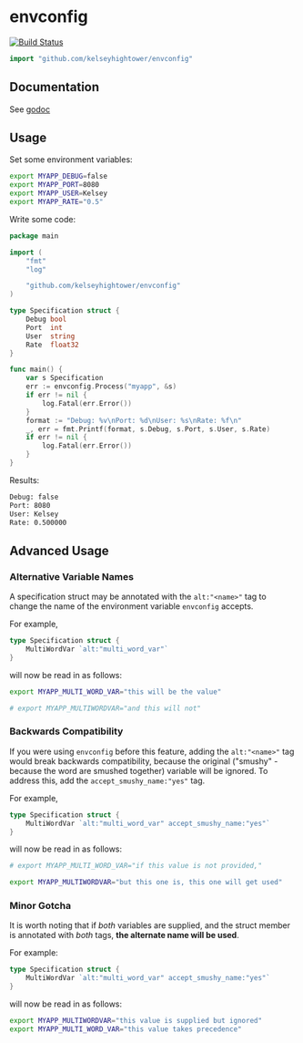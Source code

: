 # envconfig

[![Build Status](https://travis-ci.org/kelseyhightower/envconfig.png)](https://travis-ci.org/kelseyhightower/envconfig)

```Go
import "github.com/kelseyhightower/envconfig"
```

## Documentation

See [godoc](http://godoc.org/github.com/kelseyhightower/envconfig)

## Usage

Set some environment variables:

```Bash
export MYAPP_DEBUG=false
export MYAPP_PORT=8080
export MYAPP_USER=Kelsey
export MYAPP_RATE="0.5"
```

Write some code:

```Go
package main

import (
    "fmt"
    "log"

    "github.com/kelseyhightower/envconfig"
)

type Specification struct {
    Debug bool
    Port  int
    User  string
    Rate  float32
}

func main() {
    var s Specification
    err := envconfig.Process("myapp", &s)
    if err != nil {
        log.Fatal(err.Error())
    }
    format := "Debug: %v\nPort: %d\nUser: %s\nRate: %f\n"
    _, err = fmt.Printf(format, s.Debug, s.Port, s.User, s.Rate)
    if err != nil {
        log.Fatal(err.Error())
    }
}
```

Results:

```Bash
Debug: false
Port: 8080
User: Kelsey
Rate: 0.500000
```

## Advanced Usage

### Alternative Variable Names

A specification struct may be annotated with the `alt:"<name>"` tag
to change the name of the environment variable `envconfig` accepts.

For example,

```Go
type Specification struct {
    MultiWordVar `alt:"multi_word_var"`
}
```

will now be read in as follows:

```Bash
export MYAPP_MULTI_WORD_VAR="this will be the value"

# export MYAPP_MULTIWORDVAR="and this will not"
```

### Backwards Compatibility

If you were using `envconfig` before this feature, adding the
`alt:"<name>"` tag would break backwards compatibility, because the
original ("smushy" - because the word are smushed together) variable
will be ignored.  To address this, add the `accept_smushy_name:"yes"`
tag.

For example,

```Go
type Specification struct {
    MultiWordVar `alt:"multi_word_var" accept_smushy_name:"yes"`
}
```

will now be read in as follows:

```Bash
# export MYAPP_MULTI_WORD_VAR="if this value is not provided,"

export MYAPP_MULTIWORDVAR="but this one is, this one will get used"
```


### Minor Gotcha

It is worth noting that if *both* variables are supplied, and the struct
member is annotated with *both* tags, **the alternate name will be
used**.

For example:

```Go
type Specification struct {
    MultiWordVar `alt:"multi_word_var" accept_smushy_name:"yes"`
}
```

will now be read in as follows:

```Bash
export MYAPP_MULTIWORDVAR="this value is supplied but ignored"
export MYAPP_MULTI_WORD_VAR="this value takes precedence"
```
